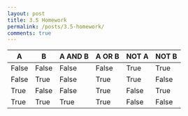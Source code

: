 ```yaml
---
layout: post
title: 3.5 Homework
permalink: /posts/3.5-homework/
comments: true
---
```


| A | B | A AND B | A OR B | NOT A | NOT B |
|---|---|---------|--------|-------|-------|
| False | False | False   | False  | True  | True  |
| False | True  | False   | True   | True  | False |
| True  | False | False   | True   | False | True  |
| True  | True  | True    | True   | False | False |